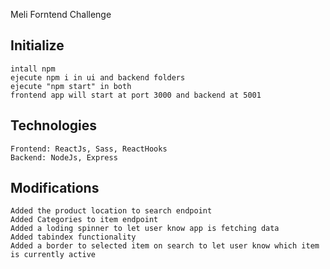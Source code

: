  Meli Forntend Challenge

## Initialize
    intall npm
    ejecute npm i in ui and backend folders
    ejecute "npm start" in both
    frontend app will start at port 3000 and backend at 5001

## Technologies
    Frontend: ReactJs, Sass, ReactHooks
    Backend: NodeJs, Express

## Modifications
    Added the product location to search endpoint
    Added Categories to item endpoint
    Added a loding spinner to let user know app is fetching data
    Added tabindex functionality
    Added a border to selected item on search to let user know which item is currently active